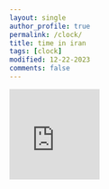 ```yaml
---
layout: single
author_profile: true
permalink: /clock/
title: time in iran
tags: [clock]
modified: 12-22-2023
comments: false
---
```



<iframe src="https://free.timeanddate.com/clock/i95zfx8s/n246/szw160/szh160/hoc222/hbw6/cf100/hnce1ead6/hcc909/hcw2/hcd88/fan3/fas18/fdi70/mqc0f0/mqs1/mql13/mqw4/mqd94/mhc009/mhs3/mhl13/mhw4/mhd94/mmc000/mms4/mml5/mmw1/mmd94/hwm2/hhs2/hhb18/hms2/hml80/hmb18/hmr7/hscf09/hss1/hsl90/hsr5" frameborder="0" width="160" height="160"></iframe>
